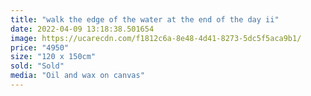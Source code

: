 ```yaml
---
title: "walk the edge of the water at the end of the day ii"
date: 2022-04-09 13:18:38.501654
image: https://ucarecdn.com/f1812c6a-8e48-4d41-8273-5dc5f5aca9b1/
price: "4950"
size: "120 x 150cm"
sold: "Sold"
media: "Oil and wax on canvas"
---
```


